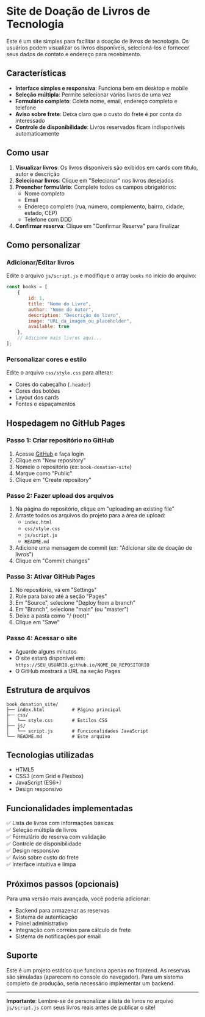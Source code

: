 # Site de Doação de Livros de Tecnologia

Este é um site simples para facilitar a doação de livros de tecnologia. Os usuários podem visualizar os livros disponíveis, selecioná-los e fornecer seus dados de contato e endereço para recebimento.

## Características

- **Interface simples e responsiva**: Funciona bem em desktop e mobile
- **Seleção múltipla**: Permite selecionar vários livros de uma vez
- **Formulário completo**: Coleta nome, email, endereço completo e telefone
- **Aviso sobre frete**: Deixa claro que o custo do frete é por conta do interessado
- **Controle de disponibilidade**: Livros reservados ficam indisponíveis automaticamente

## Como usar

1. **Visualizar livros**: Os livros disponíveis são exibidos em cards com título, autor e descrição
2. **Selecionar livros**: Clique em "Selecionar" nos livros desejados
3. **Preencher formulário**: Complete todos os campos obrigatórios:
   - Nome completo
   - Email
   - Endereço completo (rua, número, complemento, bairro, cidade, estado, CEP)
   - Telefone com DDD
4. **Confirmar reserva**: Clique em "Confirmar Reserva" para finalizar

## Como personalizar

### Adicionar/Editar livros

Edite o arquivo `js/script.js` e modifique o array `books` no início do arquivo:

```javascript
const books = [
    {
        id: 1,
        title: "Nome do Livro",
        author: "Nome do Autor",
        description: "Descrição do livro",
        image: "URL_da_imagem_ou_placeholder",
        available: true
    },
    // Adicione mais livros aqui...
];
```

### Personalizar cores e estilo

Edite o arquivo `css/style.css` para alterar:
- Cores do cabeçalho (`.header`)
- Cores dos botões
- Layout dos cards
- Fontes e espaçamentos

## Hospedagem no GitHub Pages

### Passo 1: Criar repositório no GitHub
1. Acesse [GitHub](https://github.com) e faça login
2. Clique em "New repository"
3. Nomeie o repositório (ex: `book-donation-site`)
4. Marque como "Public"
5. Clique em "Create repository"

### Passo 2: Fazer upload dos arquivos
1. Na página do repositório, clique em "uploading an existing file"
2. Arraste todos os arquivos do projeto para a área de upload:
   - `index.html`
   - `css/style.css`
   - `js/script.js`
   - `README.md`
3. Adicione uma mensagem de commit (ex: "Adicionar site de doação de livros")
4. Clique em "Commit changes"

### Passo 3: Ativar GitHub Pages
1. No repositório, vá em "Settings"
2. Role para baixo até a seção "Pages"
3. Em "Source", selecione "Deploy from a branch"
4. Em "Branch", selecione "main" (ou "master")
5. Deixe a pasta como "/ (root)"
6. Clique em "Save"

### Passo 4: Acessar o site
- Aguarde alguns minutos
- O site estará disponível em: `https://SEU_USUARIO.github.io/NOME_DO_REPOSITORIO`
- O GitHub mostrará a URL na seção Pages

## Estrutura de arquivos

```
book_donation_site/
├── index.html          # Página principal
├── css/
│   └── style.css       # Estilos CSS
├── js/
│   └── script.js       # Funcionalidades JavaScript
└── README.md           # Este arquivo
```

## Tecnologias utilizadas

- HTML5
- CSS3 (com Grid e Flexbox)
- JavaScript (ES6+)
- Design responsivo

## Funcionalidades implementadas

✅ Lista de livros com informações básicas  
✅ Seleção múltipla de livros  
✅ Formulário de reserva com validação  
✅ Controle de disponibilidade  
✅ Design responsivo  
✅ Aviso sobre custo do frete  
✅ Interface intuitiva e limpa  

## Próximos passos (opcionais)

Para uma versão mais avançada, você poderia adicionar:
- Backend para armazenar as reservas
- Sistema de autenticação
- Painel administrativo
- Integração com correios para cálculo de frete
- Sistema de notificações por email

## Suporte

Este é um projeto estático que funciona apenas no frontend. As reservas são simuladas (aparecem no console do navegador). Para um sistema completo de produção, seria necessário implementar um backend.

---

**Importante**: Lembre-se de personalizar a lista de livros no arquivo `js/script.js` com seus livros reais antes de publicar o site!

